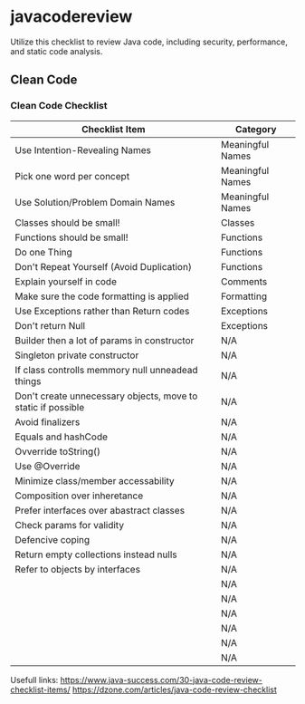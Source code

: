 # javacodereview
Utilize this checklist to review Java code, including security, performance, and static code analysis.

## Clean Code

### Clean Code Checklist

| Checklist Item | Category |
| --- | --- |
| Use Intention-Revealing Names | Meaningful Names |
| Pick one word per concept | Meaningful Names |
| Use Solution/Problem Domain Names | Meaningful Names |
| Classes should be small! | Classes |
| Functions should be small! | Functions |
| Do one Thing | Functions |
| Don't Repeat Yourself (Avoid Duplication) | Functions |
| Explain yourself in code | Comments |
| Make sure the code formatting is applied | Formatting |
| Use Exceptions rather than Return codes | Exceptions |
| Don't return Null | Exceptions |
| Builder then a lot of params in constructor | N/A |
| Singleton private constructor | N/A |
| If class controlls memmory null unneadead things | N/A |
| Don't create unnecessary objects, move to static if possible | N/A |
| Avoid finalizers | N/A |
| Equals and hashCode | N/A |
| Ovverride toString() | N/A |
| Use @Override | N/A |
| Minimize class/member accessability | N/A |
| Composition over inheretance | N/A |
| Prefer interfaces over abastract classes | N/A |
| Check params for validity | N/A |
| Defencive coping | N/A |
| Return empty collections instead nulls | N/A |
| Refer to objects by interfaces | N/A |
|  | N/A |
|  | N/A |
|  | N/A |
|  | N/A |
|  | N/A |
|  | N/A |

Usefull links:
https://www.java-success.com/30-java-code-review-checklist-items/
https://dzone.com/articles/java-code-review-checklist



